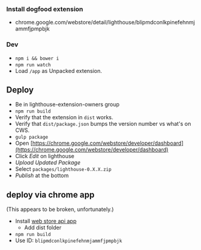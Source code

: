 ### Install dogfood extension

* chrome.google.com/webstore/detail/lighthouse/blipmdconlkpinefehnmjammfjpmpbjk

### Dev

* `npm i && bower i`
* `npm run watch`
* Load `/app` as Unpacked extension.


## Deploy

* Be in lighthouse-extension-owners group
* `npm run build`
* Verify that the extension in `dist` works.
* Verify that `dist/package.json` bumps the version number vs what's on CWS.
* `gulp package`
* Open [https://chrome.google.com/webstore/developer/dashboard](https://chrome.google.com/webstore/developer/dashboard)
* Click _Edit_ on lighthouse
* _Upload Updated Package_
* Select `packages/lighthouse-0.X.X.zip`
* _Publish_ at the bottom

## deploy via chrome app
(This appears to be broken, unfortunately.)
* Install [web store api app](https://chrome.google.com/webstore/detail/web-store-api-sample-app/ndgidogppopohjpghapeojgoehfmflab)
  * Add dist folder
* `npm run build`
* Use ID: `blipmdconlkpinefehnmjammfjpmpbjk`
